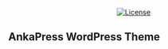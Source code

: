 <p align="center">
  <a href="https://www.npmjs.com/package/vue"><img src="https://img.shields.io/npm/l/vue.svg?sanitize=true" alt="License"></a>

</p>

## AnkaPress WordPress Theme
